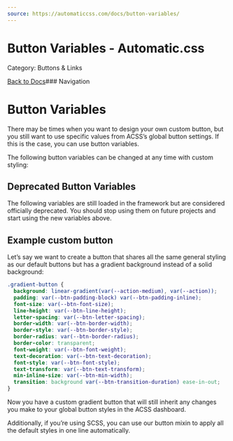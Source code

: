 ```yaml
---
source: https://automaticcss.com/docs/button-variables/
---
```


# Button Variables - Automatic.css

Category: Buttons & Links

[Back to Docs](https://automaticcss.com/docs)### Navigation

# Button Variables

There may be times when you want to design your own custom button, but you still want to use specific values from ACSS’s global button settings. If this is the case, you can use button variables.

The following button variables can be changed at any time with custom styling:

## Deprecated Button Variables

The following variables are still loaded in the framework but are considered officially deprecated. You should stop using them on future projects and start using the new variables above.

## Example custom button

Let’s say we want to create a button that shares all the same general styling as our default buttons but has a gradient background instead of a solid background:

```css
.gradient-button {
  background: linear-gradient(var(--action-medium), var(--action));
  padding: var(--btn-padding-block) var(--btn-padding-inline);
  font-size: var(--btn-font-size);
  line-height: var(--btn-line-height);
  letter-spacing: var(--btn-letter-spacing);
  border-width: var(--btn-border-width);
  border-style: var(--btn-border-style);
  border-radius: var(--btn-border-radius);
  border-color: transparent;
  font-weight: var(--btn-font-weight);
  text-decoration: var(--btn-text-decoration);
  font-style: var(--btn-font-style);
  text-transform: var(--btn-text-transform);
  min-inline-size: var(--btn-min-width);
  transition: background var(--btn-transition-duration) ease-in-out;
}
```

Now you have a custom gradient button that will still inherit any changes you make to your global button styles in the ACSS dashboard.

Additionally, if you’re using SCSS, you can use our button mixin to apply all the default styles in one line automatically.

